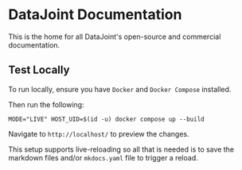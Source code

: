# DataJoint Documentation

This is the home for all DataJoint's open-source and commercial documentation.

## Test Locally

To run locally, ensure you have `Docker` and `Docker Compose` installed.

Then run the following:

`MODE="LIVE" HOST_UID=$(id -u) docker compose up --build`

Navigate to `http://localhost/` to preview the changes.

This setup supports live-reloading so all that is needed is to save the markdown files
and/or `mkdocs.yaml` file to trigger a reload.
